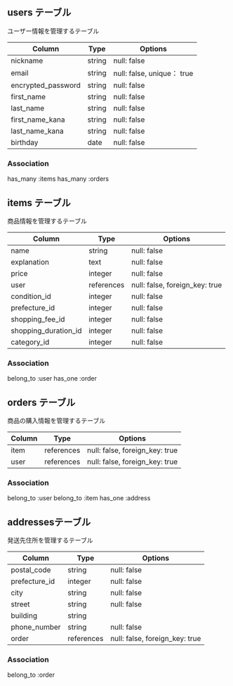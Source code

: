 
## users テーブル
ユーザー情報を管理するテーブル

| Column                     | Type    | Options                                 |
|----------------------------|---------|-----------------------------------------|
| nickname                   | string  | null: false                             |
| email                      | string  | null: false, unique： true              |
| encrypted_password         | string  | null: false                             |
| first_name                 | string  | null: false                             |
| last_name                  | string  | null: false                             |
| first_name_kana            | string  | null: false                             |
| last_name_kana             | string  | null: false                             |
| birthday                   | date    | null: false                             |

### Association
has_many :items
has_many :orders

## items テーブル
商品情報を管理するテーブル

| Column               | Type      | Options                                  |
|----------------------|-----------|------------------------------------------|
| name                 | string    | null: false                              |
| explanation          | text      | null: false                              |
| price                | integer   | null: false                              |
| user                 | references| null: false, foreign_key: true           |
| condition_id         | integer   | null: false                              |
| prefecture_id        | integer   | null: false                              |
| shopping_fee_id      | integer   | null: false                              |
| shopping_duration_id | integer   | null: false                              |
| category_id          | integer   | null: false                              |



### Association
belong_to :user
has_one :order


## orders テーブル
商品の購入情報を管理するテーブル

| Column             | Type         | Options                             |
|--------------------|--------------|-------------------------------------|
| item               | references   | null: false, foreign_key: true      |
| user               | references   | null: false, foreign_key: true      |

### Association
belong_to :user
belong_to :item
has_one :address


## addressesテーブル
発送先住所を管理するテーブル

| Column           | Type        | Options                        |
|------------------|-------------|--------------------------------|
| postal_code      | string      | null: false                    |
| prefecture_id    | integer     | null: false                    |
| city             | string      | null: false                    |
| street           | string      | null: false                    |
| building         | string      |                                |
| phone_number     | string      | null: false                    |
| order            | references  | null: false, foreign_key: true |

 
### Association
belong_to :order